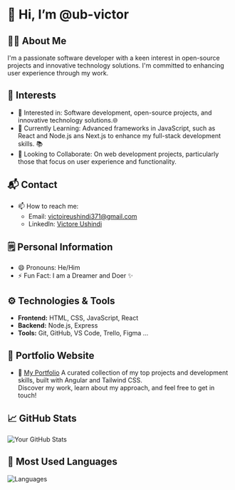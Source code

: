 # 👋 Hi, I’m @ub-victor  

## 👩‍💻 About Me  
I'm a passionate software developer with a keen interest in open-source projects and innovative technology solutions. I'm committed to enhancing user experience through my work.

## 🌟 Interests  
- 👀 Interested in: Software development, open-source projects, and innovative technology solutions.🌐  
- 🌱 Currently Learning: Advanced frameworks in JavaScript, such as React and Node.js ans Next.js to enhance my full-stack development skills. 📚 
- 💞 Looking to Collaborate: On web development projects, particularly those that focus on user experience and functionality. 

## 📬 Contact  
- 📫 How to reach me:   
  - Email: [victoireushindi371@gmail.com](mailto:victoireushindi371@gmail.com)   
  - LinkedIn: [Victore Ushindi](https://www.linkedin.com/in/victoire-ushindi-46a06a285/)  

## 🗒️ Personal Information  
- 😄 Pronouns: He/Him  
- ⚡ Fun Fact: I am a Dreamer and Doer ✨  

## ⚙️ Technologies & Tools  
- **Frontend:** HTML, CSS, JavaScript, React  
- **Backend:** Node.js, Express  
- **Tools:** Git, GitHub, VS Code, Trello, Figma ...

## 🌟 Portfolio Website
  - 🔗 [My Portfolio](https://my-portfolio-website-show-skills.netlify.app/)
  A curated collection of my top projects and development skills, built with Angular and Tailwind CSS.  
  Discover my work, learn about my approach, and feel free to get in touch!

## 📈 GitHub Stats  
![Your GitHub Stats](https://github-readme-stats.vercel.app/api?username=ub-victor&show_icons=true&theme=radical)  

## 🚀 Most Used Languages
![Languages](https://github-readme-stats.vercel.app/api/top-langs/?username=ub-victor&layout=compact&theme=radical)
